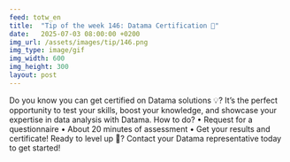 ```yaml
---
feed: totw_en
title:  "Tip of the week 146: Datama Certification 🏅"
date:   2025-07-03 08:00:00 +0200
img_url: /assets/images/tip/146.png
img_type: image/gif
img_width: 600
img_height: 300
layout: post
---
```


Do you know you can get certified on Datama solutions 💡?
It’s the perfect opportunity to test your skills, boost your knowledge, and showcase your expertise in data analysis with Datama.
How to do?
• Request for a questionnaire
• About 20 minutes of assessment
• Get your results and certificate!
Ready to level up 👀?
Contact your Datama representative today to get started!
